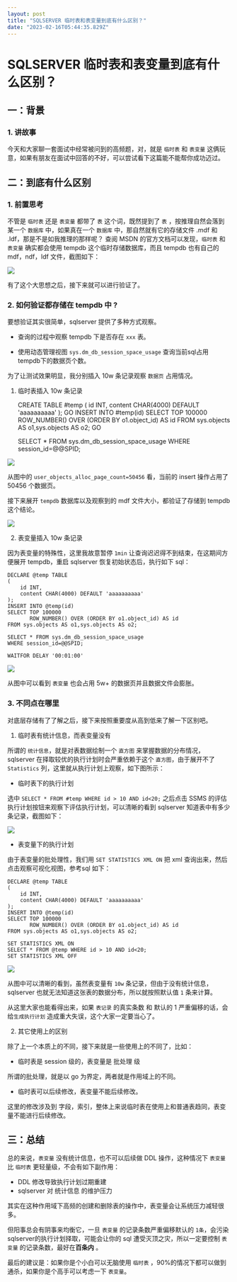 ```yaml
---
layout: post
title: "SQLSERVER 临时表和表变量到底有什么区别？"
date: "2023-02-16T05:44:35.829Z"
---
```

SQLSERVER 临时表和表变量到底有什么区别？
=========================

一：背景
----

### 1\. 讲故事

今天和大家聊一套面试中经常被问到的高频题，对，就是 `临时表` 和 `表变量` 这俩玩意，如果有朋友在面试中回答的不好，可以尝试看下这篇能不能帮你成功迈过。

二：到底有什么区别
---------

### 1\. 前置思考

不管是 `临时表` 还是 `表变量` 都带了 `表` 这个词，既然提到了 `表` ，按推理自然会落到某一个 `数据库` 中，如果真在一个 `数据库` 中，那自然就有它的存储文件 .mdf 和 .ldf，那是不是如我推理的那样呢？ 查阅 MSDN 的官方文档可以发现，`临时表` 和 `表变量` 确实都会使用 tempdb 这个临时存储数据库，而且 tempdb 也有自己的 mdf，ndf，ldf 文件，截图如下：

![](https://img2023.cnblogs.com/blog/214741/202302/214741-20230216110818046-1328003399.png)

有了这个大思想之后，接下来就可以进行验证了。

### 2\. 如何验证都存储在 tempdb 中 ?

要想验证其实很简单，sqlserver 提供了多种方式观察。

*   查询的过程中观察 tempdb 下是否存在 `xxx` 表。
    
*   使用动态管理视图 `sys.dm_db_session_space_usage` 查询当前sql占用tempdb下的数据页个数。
    

为了让测试效果明显，我分别插入 10w 条记录观察 `数据页` 占用情况。

1.  临时表插入 10w 条记录

    
    CREATE TABLE #temp
    (
        id INT,
    	content CHAR(4000) DEFAULT 'aaaaaaaaaa'
    );
    GO
    INSERT INTO #temp(id)
    SELECT TOP 100000
           ROW_NUMBER() OVER (ORDER BY o1.object_id) AS id
    FROM sys.objects AS o1,sys.objects AS o2;
    GO
    
    SELECT * FROM sys.dm_db_session_space_usage
    WHERE session_id=@@SPID;
    
    

![](https://img2023.cnblogs.com/blog/214741/202302/214741-20230216110818220-1148715530.png)

从图中的 `user_objects_alloc_page_count=50456` 看，当前的 insert 操作占用了 50456 个数据页。

接下来展开 `tempdb` 数据库以及观察到的 mdf 文件大小，都验证了存储到 tempdb 这个结论。

![](https://img2023.cnblogs.com/blog/214741/202302/214741-20230216110818236-2117210905.png)

2.  表变量插入 10w 条记录

因为表变量的特殊性，这里我故意暂停 `1min` 让查询迟迟得不到结束，在这期间方便展开 tempdb，重启 sqlserver 恢复初始状态后，执行如下 sql：

    
    DECLARE @temp TABLE
    (
        id INT,
    	content CHAR(4000) DEFAULT 'aaaaaaaaaa'
    );
    INSERT INTO @temp(id)
    SELECT TOP 100000
           ROW_NUMBER() OVER (ORDER BY o1.object_id) AS id
    FROM sys.objects AS o1,sys.objects AS o2;
    
    SELECT * FROM sys.dm_db_session_space_usage
    WHERE session_id=@@SPID;
      
    WAITFOR DELAY '00:01:00'
    
    

![](https://img2023.cnblogs.com/blog/214741/202302/214741-20230216110818226-1218363480.png)

从图中可以看到 `表变量` 也会占用 5w+ 的数据页并且数据文件会膨胀。

### 3\. 不同点在哪里

对底层存储有了了解之后，接下来按照重要度从高到低来了解一下区别吧。

1.  临时表有统计信息，而表变量没有

所谓的 `统计信息`，就是对表数据绘制一个 `直方图` 来掌握数据的分布情况，sqlserver 在择取较优的执行计划时会严重依赖于这个 `直方图`，由于展开不了 `Statistics` 列，这里就从执行计划上观察，如下图所示：

*   临时表下的执行计划

选中 `SELECT * FROM #temp WHERE id > 10 AND id<20;` 之后点击 SSMS 的评估执行计划按钮来观察下评估执行计划，可以清晰的看到 sqlserver 知道表中有多少条记录，截图如下：

![](https://img2023.cnblogs.com/blog/214741/202302/214741-20230216110818044-1435058483.png)

*   表变量下的执行计划

由于表变量的批处理性，我们用 `SET STATISTICS XML ON` 把 xml 查询出来，然后点击观察可视化视图，参考sql 如下：

    
    DECLARE @temp TABLE
    (
        id INT,
    	content CHAR(4000) DEFAULT 'aaaaaaaaaa'
    );
    INSERT INTO @temp(id)
    SELECT TOP 100000
           ROW_NUMBER() OVER (ORDER BY o1.object_id) AS id
    FROM sys.objects AS o1,sys.objects AS o2;
    
    SET STATISTICS XML ON
    SELECT * FROM @temp WHERE id > 10 AND id<20;
    SET STATISTICS XML OFF
    
    

![](https://img2023.cnblogs.com/blog/214741/202302/214741-20230216110818235-181080543.png)

从图中可以清晰的看到，虽然表变量有 `10w` 条记录，但由于没有统计信息，sqlserver 也就无法知道这张表的数据分布，所以就按照默认值 `1` 条来计算。

从这里大家也能看得出来，如果 `表记录` 的真实条数 和 默认的 1 严重偏移的话，会给`生成执行计划` 造成重大失误，这个大家一定要当心了。

2.  其它使用上的区别

除了上一个本质上的不同，接下来就是一些使用上的不同了，比如：

*   临时表是 session 级的，表变量是 批处理 级

所谓的批处理，就是以 go 为界定，两者就是作用域上的不同。

*   临时表可以后续修改，表变量不能后续修改。

这里的修改涉及到 字段，索引，整体上来说临时表在使用上和普通表趋同，表变量不能进行后续修改。

三：总结
----

总的来说，`表变量` 没有统计信息，也不可以后续做 DDL 操作，这种情况下 `表变量` 比 `临时表` 更轻量级，不会有如下副作用：

*   DDL 修改导致执行计划过期重建
*   sqlserver 对 统计信息 的维护压力

其实在这种作用域下高频的创建和删除表的操作中，表变量会让系统压力减轻很多。

但阳事总会有阴事来均衡它，一旦 `表变量` 的记录条数严重偏移默认的 `1条`，会污染sqlserver的执行计划择取，可能会让你的 sql 遭受灭顶之灾，所以一定要控制 `表变量` 的记录条数，最好在**百条内** 。

最后的建议是：如果你是个小白可以无脑使用 `临时表` ，90%的情况下都可以做到通杀，如果你是个高手可以考虑一下 `表变量`。